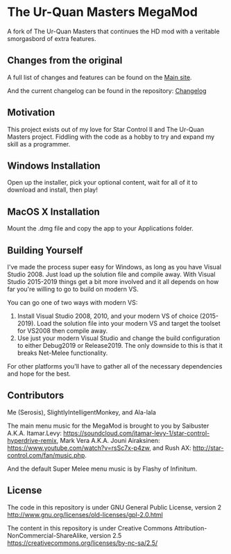 # The Ur-Quan Masters MegaMod
A fork of The Ur-Quan Masters that continues the HD mod with a veritable smorgasbord of extra features.

## Changes from the original

A full list of changes and features can be found on the [Main site](http://megamod.serosis.net/Features).

And the current changelog can be found in the repository: [Changelog](https://github.com/Serosis/UQM-MegaMod/blob/master/MegaMod%20Changelog.txt)

## Motivation

This project exists out of my love for Star Control II and The Ur-Quan Masters project. Fiddling with the code as a hobby to try and expand my skill as a programmer.

## Windows Installation

Open up the installer, pick your optional content, wait for all of it to download and install, then play!

## MacOS X Installation

Mount the .dmg file and copy the app to your Applications folder.

## Building Yourself

I've made the process super easy for Windows, as long as you have Visual Studio 2008. Just load up the solution file and compile away.
With Visual Studio 2015-2019 things get a bit more involved and it all depends on how far you're willing to go to build on modern VS.

You can go one of two ways with modern VS:
1. Install Visual Studio 2008, 2010, and your modern VS of choice (2015-2019). Load the solution file into your modern VS and target the toolset for VS2008 then compile away.
2. Use just your modern Visual Studio and change the build configuration to either Debug2019 or Release2019. The only downside to this is that it breaks Net-Melee functionality.

For other platforms you'll have to gather all of the necessary dependencies and hope for the best.

## Contributors

Me (Serosis), SlightlyIntelligentMonkey, and Ala-lala

The main menu music for the MegaMod is brought to you by Saibuster A.K.A. Itamar.Levy: https://soundcloud.com/itamar-levy-1/star-control-hyperdrive-remix, Mark Vera A.K.A. Jouni Airaksinen: https://www.youtube.com/watch?v=rsSc7x-p4zw, and Rush AX: http://star-control.com/fan/music.php.

And the default Super Melee menu music is by Flashy of Infinitum.

## License

The code in this repository is under GNU General Public License, version 2 http://www.gnu.org/licenses/old-licenses/gpl-2.0.html

The content in this repository is under Creative Commons Attribution-NonCommercial-ShareAlike, version 2.5 https://creativecommons.org/licenses/by-nc-sa/2.5/
